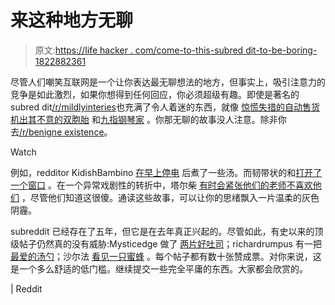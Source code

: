 # 来这种地方无聊

> 原文:[https://life hacker . com/come-to-this-subred dit-to-be-boring-1822882361](https://lifehacker.com/come-to-this-subreddit-to-be-boring-1822882361)

尽管人们嘲笑互联网是一个让你表达最无聊想法的地方，但事实上，吸引注意力的竞争是如此激烈，如果你想得到任何回应，你必须超级有趣。即使是著名的 subred dit[/r/mildlyinteries](https://www.reddit.com/r/mildlyinteresting/)也充满了令人着迷的东西，就像 [惊慌失措的自动售货机](https://www.reddit.com/r/mildlyinteresting/comments/6h4p6z/vending_machine_at_work_made_an_error_and/)[出其不意的双胞胎](https://www.reddit.com/r/mildlyinteresting/comments/7lp60y/my_friend_met_a_stranger_at_a_wedding_that_looked/) 和[九指钢琴家](https://www.reddit.com/r/mildlyinteresting/comments/7oczjg/i_have_only_four_fingers_on_my_left_hand_and_have/) 。你那无聊的故事没人注意。除非你去[/r/benigne existence](https://www.reddit.com/r/BenignExistence/)。

Watch

例如，redditor KidishBambino [在早上停电](https://www.reddit.com/r/BenignExistence/comments/7w7s9f/the_power_is_back_in_my_home/) 后煮了一些汤。而韧带状的和[打开了一个窗口](https://www.reddit.com/r/BenignExistence/comments/7vrru4/i_opened_the_window_for_the_first_time_in_a_while/) 。在一个异常戏剧性的转折中，塔尔柴 [有时会紧张他们的老师不喜欢他们](https://www.reddit.com/r/BenignExistence/comments/7vno98/i_get_nervous_that_my_teachers_secretly_hate_me/) ，尽管他们知道这很傻。通读这些故事，可以让你的思绪飘入一片温柔的灰色阴霾。

subreddit 已经存在了五年，但它是在去年真正兴起的。尽管如此，有史以来的顶级帖子仍然真的没有威胁:Mysticedge 做了 [两片好吐司](https://www.reddit.com/r/BenignExistence/comments/6shr3b/my_toaster_toasted_my_toast_perfectly_today_this/)；richardrumpus 有一把 [最爱的汤勺](https://www.reddit.com/r/BenignExistence/comments/6hbxx9/i_have_a_special_spoon_that_i_only_use_to_eat/)；沙尔法 [看见一只蜜蜂](https://www.reddit.com/r/BenignExistence/comments/6kn2cx/saw_a_bee_when_i_was_smoking_a_cigarette/) 。每个帖子都有数十张赞成票。对你来说，这是一个多么舒适的低门槛。继续提交一些完全平庸的东西。大家都会欣赏的。

| Reddit